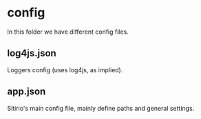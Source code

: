 # config

In this folder we have different config files.

## log4js.json

Loggers config (uses log4js, as implied).

## app.json

Sitirio's main config file, mainly define paths and general settings.